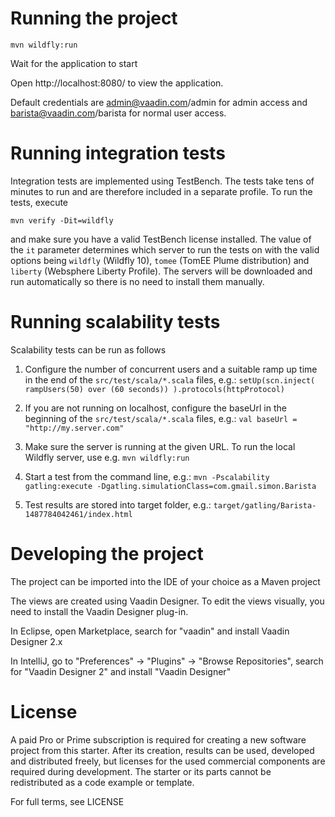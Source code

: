 # Running the project

`mvn wildfly:run`

Wait for the application to start

Open http://localhost:8080/ to view the application.

Default credentials are admin@vaadin.com/admin for admin access and
barista@vaadin.com/barista for normal user access.

# Running integration tests

Integration tests are implemented using TestBench. The tests take tens of minutes to run and are therefore included in a separate profile. To run the tests, execute

`mvn verify -Dit=wildfly`

and make sure you have a valid TestBench license installed. The value of the
`it` parameter determines which server to run the tests on with the valid
options being `wildfly` (Wildfly 10), `tomee` (TomEE Plume distribution) and `liberty`
(Websphere Liberty Profile). The servers will be downloaded and run automatically so
there is no need to install them manually.

# Running scalability tests

Scalability tests can be run as follows

1. Configure the number of concurrent users and a suitable ramp up time in the end of the `src/test/scala/*.scala` files, e.g.:
	```setUp(scn.inject( rampUsers(50) over (60 seconds)) ).protocols(httpProtocol)```

2. If you are not running on localhost, configure the baseUrl in the beginning of the `src/test/scala/*.scala` files, e.g.:
	```val baseUrl = "http://my.server.com"```

3. Make sure the server is running at the given URL. To run the local Wildfly server, use e.g.
	```mvn wildfly:run```

4. Start a test from the command line, e.g.:
	 ```mvn -Pscalability gatling:execute -Dgatling.simulationClass=com.gmail.simon.Barista```

5. Test results are stored into target folder, e.g.:
	```target/gatling/Barista-1487784042461/index.html```

# Developing the project

The project can be imported into the IDE of your choice as a Maven project

The views are created using Vaadin Designer. To edit the views visually,
you need to install the Vaadin Designer plug-in.

In Eclipse, open Marketplace, search for "vaadin" and install Vaadin
Designer 2.x

In IntelliJ, go to "Preferences" -> "Plugins" -> "Browse Repositories",
search for "Vaadin Designer 2" and install "Vaadin Designer"

# License
A paid Pro or Prime subscription is required for creating a new software project from this starter. After its creation, results can be used, developed and distributed freely, but licenses for the used commercial components are required during development. The starter or its parts cannot be redistributed as a code example or template.

For full terms, see LICENSE
